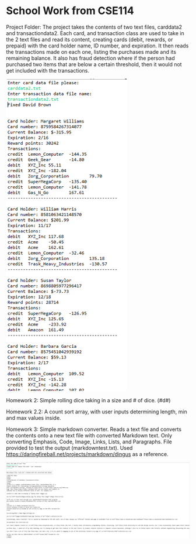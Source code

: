 # School Work from CSE114
Project Folder:
The project takes the contents of two text files, carddata2 and transactiondata2.
Each card, and transaction class are used to take in the 2 text files and read its content, creating cards (debit, rewards, or prepaid) with the card holder name, ID number, and expiration. It then reads the transactions made on each one, listing the purchases made and its remaining balance. It also has fraud detection where if the person had purchased two items that are below a certain threshold, then it would not get included with the transactions.

![Output1](https://github.com/Bluez009/CSE114/blob/master/Project/projectOutput.PNG)

Homework 2:
Simple rolling dice taking in a size and # of dice. (#d#)

Homework 2.2:
A count sort array, with user inputs determining length, min and max values inside.

Homework 3:
Simple markdown converter. Reads a text file and converts the contents onto a new text file with converted Markdown text. Only converting Emphasis, Code, Image, Links, Lists, and Paragraphs. File provided to test the output (markdowntest.txt). Used https://daringfireball.net/projects/markdown/dingus as a reference.

![Output2](https://github.com/Bluez009/CSE114/blob/master/homework3Output.PNG)

